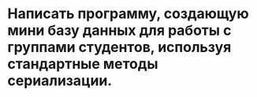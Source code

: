 # Написать программу, создающую мини базу данных для работы с группами студентов, используя стандартные методы сериализации.
